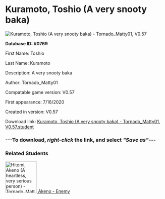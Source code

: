 # Kuramoto, Toshio (A very snooty baka)

<img src="../../Files/Images/Kuramoto, Toshio (A very snooty baka).png" title="Kuramoto, Toshio (A very snooty baka) - Tornado_Matty01, V0.57">

**Database ID: #0769**

First Name: Toshio

Last Name: Kuramoto

Description: A very snooty baka

Author: Tornado_Matty01

Compatable game version: V0.57

First appearance: 7/16/2020

Created in version: V0.57

Download link: <a href="https://raw.githubusercontent.com/Arbiter1223/Daigaku-Gurashi-Custom-Students/master/Files/Student%20Files/Kuramoto%2C%20Toshio%20(A%20very%20snooty%20baka)%20-%20Tornado_Matty01%2C%20V0.57.student">Kuramoto, Toshio (A very snooty baka) - Tornado_Matty01, V0.57.student</a>

### ---**To download, _right-click_ the link, and select _"Save as"_**---

### Related Students

<a href="Hitomi, Akeno (A heartless, very serious person).md"><img src="../../Files/Thumbs/Hitomi, Akeno (A heartless, very serious person).png" height="100" width="100" title="Hitomi, Akeno (A heartless, very serious person) - Tornado_Matty01, V0.57"></a><a href="Hitomi, Akeno (A heartless, very serious person).md"> Akeno - Enemy</a>

